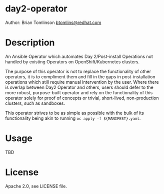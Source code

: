 # day2-operator

Author: Brian Tomlinson <btomlins@redhat.com>

# Description

An Ansible Operator which automates Day 2/Post-install Operations not handled by existing Operators on OpenShift/Kubernetes clusters.

The purpose of this operator is not to replace the functionality of other operators, it is to compliment them and fill
in the gaps in post-installation operations which still require manual intervention by the user. Where there is overlap
between Day2 Operator and others, users should defer to the more robust, purpose-built operator and rely on the functionality 
of this operator solely for proof of concepts or trivial, short-lived, non-production clusters, such as sandboxes.

This operator strives to be as simple as possible with the bulk of its functionality being akin to running `oc apply -f
${MANIFEST}.yaml`.

# Usage

TBD

# License

Apache 2.0, see LICENSE file.

